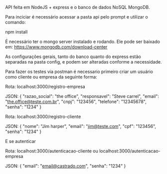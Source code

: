 API feita em NodeJS + express e o banco de dados NoSQL MongoDB.

Para inciciar é necessário acessar a pasta api pelo prompt e utilizar o comando: 

  npm install 
  
É necessário ter o mongo server instalado e rodando. Ele pode ser baixado em: https://www.mongodb.com/download-center

As configurações gerais, tanto do banco quanto do express estão separadas na pasta config, e podem ser alteradas conforme a necessidade.

Para fazer os testes via postman é necessario primeiro criar um usuário como cliente ou empresa da seguinte forma:

Rota: localhost:3000/registro-empresa

JSON: 
  {
    "razao_social": "the office",
    "responsavel": "Steve carrel",
    "email": "the.office@teste.com.br",
    "cnpj": "123456",
    "telefone": "12345678",
    "senha": "1234"
  }
  
  Rota: localhost:3000/registro-cliente
  
  JSON: 
    {
      "nome": "Jim harper",
      "email": "jim@teste.com",
      "cpf": "123456",
      "senha": "1234"
    }


E se autenticar

Rota: localhost:3000/autenticacao-cliente ou localhost:3000/autenticacao-empresa

JSON: {
    "email": "email@castrado.com",
    "senha": "1234"
}

